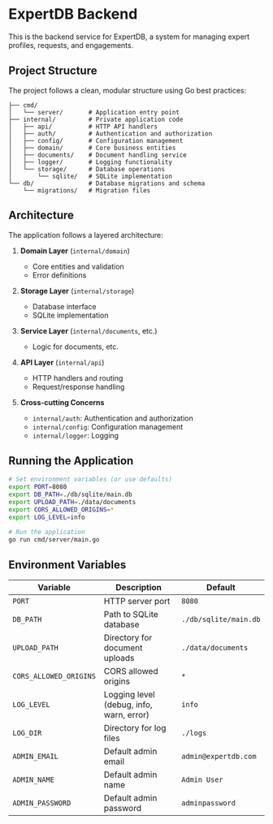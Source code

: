 # ExpertDB Backend

This is the backend service for ExpertDB, a system for managing expert profiles, requests, and engagements.

## Project Structure

The project follows a clean, modular structure using Go best practices:

```
├── cmd/
│   └── server/       # Application entry point
├── internal/         # Private application code
│   ├── api/          # HTTP API handlers
│   ├── auth/         # Authentication and authorization
│   ├── config/       # Configuration management
│   ├── domain/       # Core business entities
│   ├── documents/    # Document handling service
│   ├── logger/       # Logging functionality
│   └── storage/      # Database operations
│       └── sqlite/   # SQLite implementation
└── db/               # Database migrations and schema
    └── migrations/   # Migration files
```

## Architecture

The application follows a layered architecture:

1. **Domain Layer** (`internal/domain`)
   - Core entities and validation
   - Error definitions

2. **Storage Layer** (`internal/storage`)
   - Database interface
   - SQLite implementation

3. **Service Layer** (`internal/documents`, etc.)
   - Logic for documents, etc.

4. **API Layer** (`internal/api`)
   - HTTP handlers and routing
   - Request/response handling

5. **Cross-cutting Concerns**
   - `internal/auth`: Authentication and authorization
   - `internal/config`: Configuration management
   - `internal/logger`: Logging

## Running the Application

```bash
# Set environment variables (or use defaults)
export PORT=8080
export DB_PATH=./db/sqlite/main.db
export UPLOAD_PATH=./data/documents
export CORS_ALLOWED_ORIGINS=*
export LOG_LEVEL=info

# Run the application
go run cmd/server/main.go
```

## Environment Variables

| Variable | Description | Default |
|----------|-------------|---------|
| `PORT` | HTTP server port | `8080` |
| `DB_PATH` | Path to SQLite database | `./db/sqlite/main.db` |
| `UPLOAD_PATH` | Directory for document uploads | `./data/documents` |
| `CORS_ALLOWED_ORIGINS` | CORS allowed origins | `*` |
| `LOG_LEVEL` | Logging level (debug, info, warn, error) | `info` |
| `LOG_DIR` | Directory for log files | `./logs` |
| `ADMIN_EMAIL` | Default admin email | `admin@expertdb.com` |
| `ADMIN_NAME` | Default admin name | `Admin User` |
| `ADMIN_PASSWORD` | Default admin password | `adminpassword` |
